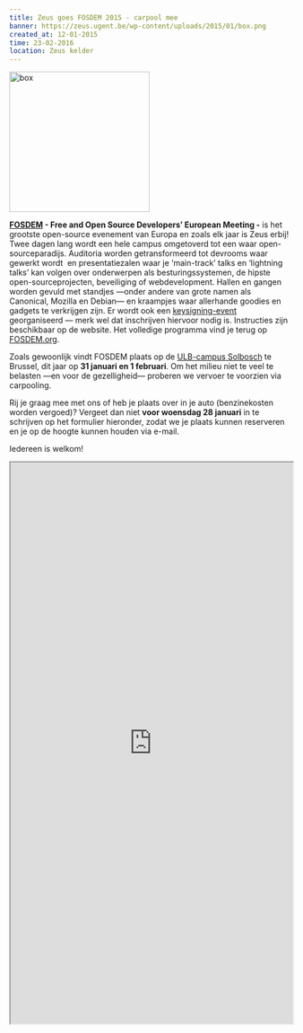 ```yaml
---
title: Zeus goes FOSDEM 2015 - carpool mee
banner: https://zeus.ugent.be/wp-content/uploads/2015/01/box.png
created_at: 12-01-2015
time: 23-02-2016
location: Zeus kelder
---
```


<a href="https://fosdem.org/"><img src="https://zeus.ugent.be/wp-content/uploads/2015/01/box.png" alt="box" width="250" height="250" class="alignright size-full wp-image-2193" /></a>

<a href="https://fosdem.org/"><b>FOSDEM</b></a><b> - Free and Open Source Developers’ European Meeting -</b> is het grootste open-source evenement van Europa en zoals elk jaar is Zeus erbij! Twee dagen lang wordt een hele campus omgetoverd tot een waar open-sourceparadijs. Auditoria worden getransformeerd tot devrooms waar gewerkt wordt  en presentatiezalen waar je ‘main-track’ talks en ‘lightning talks’ kan volgen over onderwerpen als besturingssystemen, de hipste open-sourceprojecten, beveiliging of webdevelopment. Hallen en gangen worden gevuld met standjes —onder andere van grote namen als Canonical, Mozilla en Debian— en kraampjes waar allerhande goodies en gadgets te verkrijgen zijn. Er wordt ook een <a href="https://fosdem.org/2015/keysigning/">keysigning-event</a> georganiseerd — merk wel dat inschrijven hiervoor nodig is. Instructies zijn beschikbaar op de website. Het volledige programma vind je terug op <a href="https://fosdem.org/2015/schedule/">FOSDEM.org</a>.

Zoals gewoonlijk vindt FOSDEM plaats op de <a href="https://maps.google.be/maps?espv=210&amp;es_sm=119&amp;um=1&amp;ie=UTF-8&amp;q=ulb+solbosch&amp;fb=1&amp;gl=be&amp;hq=ulb+solbosch&amp;hnear=0x47c370e1339443ad:0x40099ab2f4d5140,Gent&amp;sa=X&amp;ei=NJDIUr_RMIO70QWx6YGICQ&amp;ved=0CK8BELYD">ULB-campus Solbosch</a> te Brussel, dit jaar op <b>31 januari en 1 februari</b>. Om het milieu niet te veel te belasten —en voor de gezelligheid— proberen we vervoer te voorzien via carpooling.

Rij je graag mee met ons of heb je plaats over in je auto (benzinekosten worden vergoed)? Vergeet dan niet <b>voor woensdag 28 januari</b> in te schrijven op het formulier hieronder, zodat we je plaats kunnen reserveren en je op de hoogte kunnen houden via e-mail.

Iedereen is welkom!
<!--more-->
<iframe src="https://docs.google.com/forms/d/1HYQcndzoIjZSz-rLIHabQXSE_HLkAYKKRWrapGaakCI/viewform?embedded=true" style="width:100%" height="1000"></iframe>
